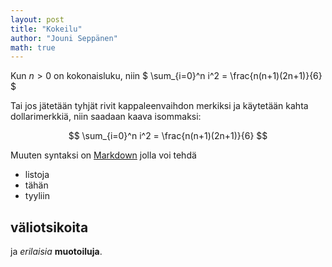 ```yaml
---
layout: post
title: "Kokeilu"
author: "Jouni Seppänen"
math: true
---
```


Kun $n > 0$ on kokonaisluku, niin $ \sum_{i=0}^n i^2 = \frac{n(n+1)(2n+1)}{6} $

Tai jos jätetään tyhjät rivit kappaleenvaihdon merkiksi ja käytetään kahta dollarimerkkiä, niin saadaan kaava isommaksi:

$$ \sum_{i=0}^n i^2 = \frac{n(n+1)(2n+1)}{6} $$

Muuten syntaksi on [Markdown](https://kramdown.gettalong.org/quickref.html) jolla voi tehdä
* listoja
* tähän
* tyyliin

## väliotsikoita

ja *erilaisia* **muotoiluja**.
